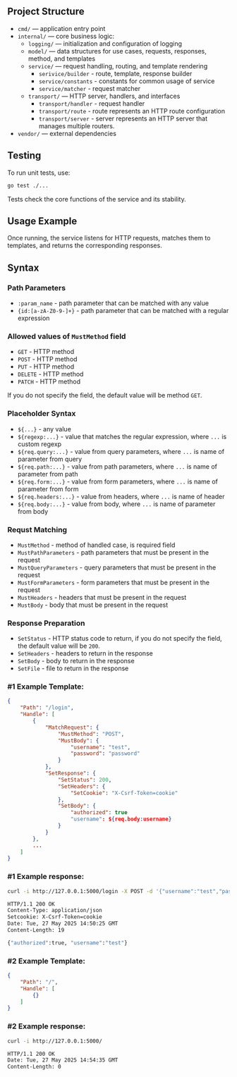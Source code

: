 ## Project Structure

- `cmd/` — application entry point  
- `internal/` — core business logic:
  - `logging/` — initialization and configuration of logging
  - `model/` — data structures for use cases, requests, responses, method, and templates
  - `service/` — request handling, routing, and template rendering
    - `serivice/builder` - route, template, response builder
    - `service/constants` - constants for common usage of service
    - `service/matcher` - request matcher
  - `transport/` — HTTP server, handlers, and interfaces
    - `transport/handler` - request handler 
    - `transport/route` - route represents an HTTP route configuration
    -  `transport/server` - server represents an HTTP server that manages multiple routers.
- `vendor/` — external dependencies

## Testing

To run unit tests, use:
```sh
go test ./...
```
Tests check the core functions of the service and its stability.


## Usage Example

Once running, the service listens for HTTP requests, matches them to templates, and returns the corresponding responses.

## Syntax 

### Path Parameters
- `:param_name` - path parameter that can be matched with any value
- `{id:[a-zA-Z0-9-]+}` - path parameter that can be matched with a regular expression

### Allowed values of `MustMethod` field
- `GET` - HTTP method
- `POST` - HTTP method
- `PUT` - HTTP method
- `DELETE` - HTTP method
- `PATCH` - HTTP method

If you do not specify the field, the default value will be method `GET`.


### Placeholder Syntax
- `${...}` - any value
- `${regexp:...}` - value that matches the regular expression, where `...` is custom regexp
- `${req.query:...}` - value from query parameters, where `...` is name of parameter from query  
- `${req.path:...}` - value from path parameters, where `...` is name of parameter from path
- `${req.form:...}` - value from form parameters, where `...` is name of parameter from form
- `${req.headers:...}` - value from headers, where `...` is name of header
- `${req.body:...}` - value from body, where `...` is name of parameter from body

### Requst Matching
- `MustMethod` - method of handled case, is required field
- `MustPathParameters` - path parameters that must be present in the request
- `MustQueryParameters` - query parameters that must be present in the request
- `MustFormParameters` - form parameters that must be present in the request
- `MustHeaders` - headers that must be present in the request
- `MustBody` - body that must be present in the request

### Response Preparation
- `SetStatus` - HTTP status code to return, if you do not specify the field, the default value will be `200`.
- `SetHeaders` - headers to return in the response
- `SetBody` - body to return in the response
- `SetFile` - file to return in the response

### #1 Example Template:

```json
{
    "Path": "/login",
    "Handle": [
        {
            "MatchRequest": {
                "MustMethod": "POST",
                "MustBody": {
                    "username": "test",
                    "password": "password"
                }
            },
            "SetResponse": {
                "SetStatus": 200,
                "SetHeaders": {
                    "SetCookie": "X-Csrf-Token=cookie"
                },
                "SetBody": {
                    "authorized": true
                    "username": ${req.body:username}
                }
            }
        },
        ...
    ]
}
```
### #1 Example response:
```bash
curl -i http://127.0.0.1:5000/login -X POST -d '{"username":"test","password":"password"}'

HTTP/1.1 200 OK
Content-Type: application/json
Setcookie: X-Csrf-Token=cookie
Date: Tue, 27 May 2025 14:50:25 GMT
Content-Length: 19

{"authorized":true, "username":"test"}
```

### #2 Example Template:

```json
{
    "Path": "/",
    "Handle": [
        {}
    ]
}
```
### #2 Example response:
```bash
curl -i http://127.0.0.1:5000/

HTTP/1.1 200 OK
Date: Tue, 27 May 2025 14:54:35 GMT
Content-Length: 0
```
